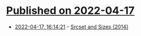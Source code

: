 # [Published on 2022-04-17](index.md)

* [2022-04-17, 16:14:21](https://news.ycombinator.com/item?id=31061916) - [Srcset and Sizes (2014)](https://ericportis.com/posts/2014/srcset-sizes/)

